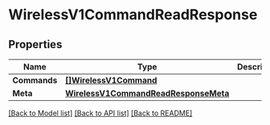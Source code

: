 # WirelessV1CommandReadResponse

## Properties

Name | Type | Description | Notes
------------ | ------------- | ------------- | -------------
**Commands** | [**[]WirelessV1Command**](wireless.v1.command.md) |  | [optional] 
**Meta** | [**WirelessV1CommandReadResponseMeta**](wireless_v1_commandReadResponse_meta.md) |  | [optional] 

[[Back to Model list]](../README.md#documentation-for-models) [[Back to API list]](../README.md#documentation-for-api-endpoints) [[Back to README]](../README.md)


